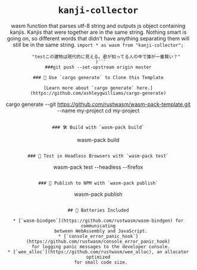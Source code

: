 <div align="center">

  <h1><code>kanji-collector</code></h1>
  
  wasm function that parses utf-8 string and outputs js object containing kanjis. Kanjis that were together are in the same string. 
  Nothing smart is going on, so different words that didn't have anything separating them will still be in the same string.
  `import * as wasm from "kanji-collector";`
  ```wasm.search_kanji(
        "testこの建物は現代的に見える。君が知ってる人の中で誰が一番賢い？"
    )```
  ###git push --set-upstream origin master

### 🐑 Use `cargo generate` to Clone this Template

[Learn more about `cargo generate` here.](https://github.com/ashleygwilliams/cargo-generate)

```
cargo generate --git https://github.com/rustwasm/wasm-pack-template.git --name my-project
cd my-project
```

### 🛠️ Build with `wasm-pack build`

```
wasm-pack build
```

### 🔬 Test in Headless Browsers with `wasm-pack test`

```
wasm-pack test --headless --firefox
```

### 🎁 Publish to NPM with `wasm-pack publish`

```
wasm-pack publish
```

## 🔋 Batteries Included

* [`wasm-bindgen`](https://github.com/rustwasm/wasm-bindgen) for communicating
  between WebAssembly and JavaScript.
* [`console_error_panic_hook`](https://github.com/rustwasm/console_error_panic_hook)
  for logging panic messages to the developer console.
* [`wee_alloc`](https://github.com/rustwasm/wee_alloc), an allocator optimized
  for small code size.
